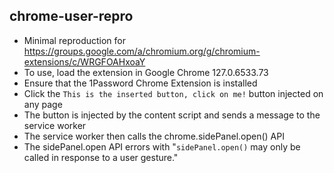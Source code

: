 ## chrome-user-repro

- Minimal reproduction for https://groups.google.com/a/chromium.org/g/chromium-extensions/c/WRGFOAHxoaY
- To use, load the extension in Google Chrome 127.0.6533.73
- Ensure that the 1Password Chrome Extension is installed
- Click the `This is the inserted button, click on me!` button injected on any page
- The button is injected by the content script and sends a message to the service worker
- The service worker then calls the chrome.sidePanel.open() API
- The sidePanel.open API errors with "`sidePanel.open()` may only be called in response to a user gesture."
